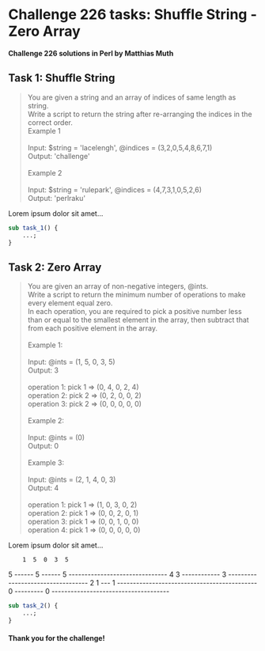 # Challenge 226 tasks: Shuffle String - Zero Array
**Challenge 226 solutions in Perl by Matthias Muth**

## Task 1: Shuffle String

> You are given a string and an array of indices of same length as string.<br/>
> Write a script to return the string after re-arranging the indices in the correct order.<br/>
> Example 1<br/>
> <br/>
> Input: $string = 'lacelengh', @indices = (3,2,0,5,4,8,6,7,1)<br/>
> Output: 'challenge'<br/>
> <br/>
> Example 2<br/>
> <br/>
> Input: $string = 'rulepark', @indices = (4,7,3,1,0,5,2,6)<br/>
> Output: 'perlraku'<br/>

Lorem ipsum dolor sit amet...

```perl
sub task_1() {
    ...;
}
```

## Task 2: Zero Array

> You are given an array of non-negative integers, @ints.<br/>
> Write a script to return the minimum number of operations to make every element equal zero.<br/>
> In each operation, you are required to pick a positive number less than or equal to the smallest element in the array, then subtract that from each positive element in the array.<br/>
> <br/>
> Example 1:<br/>
> <br/>
> Input: @ints = (1, 5, 0, 3, 5)<br/>
> Output: 3<br/>
> <br/>
> operation 1: pick 1 => (0, 4, 0, 2, 4)<br/>
> operation 2: pick 2 => (0, 2, 0, 0, 2)<br/>
> operation 3: pick 2 => (0, 0, 0, 0, 0)<br/>
> <br/>
> Example 2:<br/>
> <br/>
> Input: @ints = (0)<br/>
> Output: 0<br/>
> <br/>
> Example 3:<br/>
> <br/>
> Input: @ints = (2, 1, 4, 0, 3)<br/>
> Output: 4<br/>
> <br/>
> operation 1: pick 1 => (1, 0, 3, 0, 2)<br/>
> operation 2: pick 1 => (0, 0, 2, 0, 1)<br/>
> operation 3: pick 1 => (0, 0, 1, 0, 0)<br/>
> operation 4: pick 1 => (0, 0, 0, 0, 0)<br/>

Lorem ipsum dolor sit amet...


        1  5  0  3  5
  
  5 ------ 5 ------ 5 -------------------------------
  4
  3 ------------ 3 ----------------------------------
  2
  1 --- 1 --------------------------------------------
  0 --------- 0 -------------------------------------


```perl
sub task_2() {
    ...;
}
```

#### **Thank you for the challenge!**
